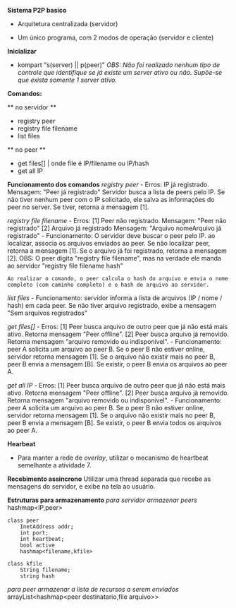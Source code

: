 **Sistema P2P basico**

- Arquitetura centralizada (servidor)

- Um único programa, com 2 modos de operação (servidor e cliente)

**Inicializar**
- kompart <ip> <type>"s(server) || p(peer)"
*OBS: Não foi realizado nenhum tipo de controle que identifique se já existe um server ativo ou não. Supõe-se que exista somente 1 server ativo.*

**Comandos:**

** no servidor **
- registry peer
- registry file filename
- list files

** no peer **
- get files[] | onde file é IP/filename ou IP/hash
- get all IP

**Funcionamento dos comandos**
*registry peer*
	- Erros: IP já registrado. Mensagem: "Peer <IP> já registrado"
	Servidor busca a lista de peers pelo IP. Se não tiver nenhum peer com o IP solicitado, ele salva as informações do peer no server. Se tiver, retorna a mensagem [1].
	
*registry file filename*
	- Erros: [1] Peer não registrado. Mensagem: "Peer <IP> não registrado"
			[2] Arquivo já registrado Mensagem: "Arquivo nomeArquivo já registrado"
	- Funcionamento: O servidor deve buscar o peer pelo IP. ao localizar, associa os arquivos enviados ao peer. Se não localizar peer, retorna a mensagem [1]. Se o arquivo já foi registrado, retorna a mensagem [2]. OBS: O peer digita "registry file filename", mas na verdade ele manda ao servidor "registry file filename hash"
	
	Ao realizar o comando, o peer calcula o hash do arquivo e envia o nome completo (com caminho completo) e o hash do arquivo ao servidor.
	
*list files*
	- Funcionamento: servidor informa a lista de arquivos (IP / nome / hash) em cada peer. Se não tiver arquivo registrado, exibe a mensagem "Sem arquivos registrados"

*get files[]*
	- Erros: [1] Peer busca arquivo de outro peer que já não está mais ativo. Retorna mensagem "Peer <IP> offline".
			[2] Peer busca arquivo já removido. Retorna mensagem "arquivo removido ou indisponível".
	- Funcionamento: peer A solicita um arquivo ao peer B. Se o peer B não estiver online, servidor retorna mensagem [1]. Se o arquivo não existir mais no peer B, peer B envia a mensagem [B]. Se existir, o peer B envia os arquivos ao peer A.
	
*get all IP*
	- Erros: 	[1] Peer busca arquivo de outro peer que já não está mais ativo. Retorna mensagem "Peer <IP> offline".
			[2] Peer busca arquivo já removido. Retorna mensagem "arquivo removido ou indisponível".
	- Funcionamento: peer A solicita um arquivo ao peer B. Se o peer B não estiver online, servidor retorna mensagem [1]. Se o arquivo não existir mais no peer B, peer B envia a mensagem [B]. Se existir, o peer B envia todos os arquivos ao peer A.


**Hearbeat**
- Para manter a rede de *overlay*, utilizar o mecanismo de heartbeat semelhante a atividade 7.

**Recebimento assincrono**
Utilizar uma thread separada que recebe as mensagens do servidor, e exibe na tela ao usuário.

**Estruturas para armazenamento**
*para servidor armazenar peers*
	hashmap<IP,peer>
	
	class peer
        InetAddress addr;
		int port;
		int heartbeat;
		bool active
		hashmap<filename,kfile>
	
	class kfile
		String filename;
		string hash 

*para peer armazenar a lista de recursos a serem enviados*
arrayList<hashmap<peer destinatario,file arquivo>>

